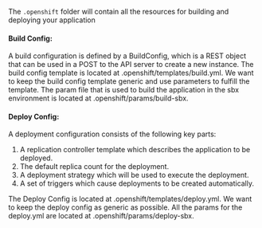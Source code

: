 The `.openshift` folder will contain all the resources for building and
deploying your application

#### Build Config:

A build configuration is defined by a BuildConfig, which is a REST object that can be used in a POST to the API server to create a new instance.
The build config template is located at
.openshift/templates/build.yml. We want to keep the build config
template generic and use parameters to fulfill the template. The param
file that is used to build the application in the sbx environment is
located at .openshift/params/build-sbx.

#### Deploy Config:

A deployment configuration consists of the following key parts:
1. A replication controller template which describes the application to be deployed.
2. The default replica count for the deployment.
3. A deployment strategy which will be used to execute the deployment.
4. A set of triggers which cause deployments to be created automatically.

The Deploy Config is located at .openshift/templates/deploy.yml. We
want to keep the deploy config as generic as possible. All the params
for the deploy.yml are located at .openshift/params/deploy-sbx.